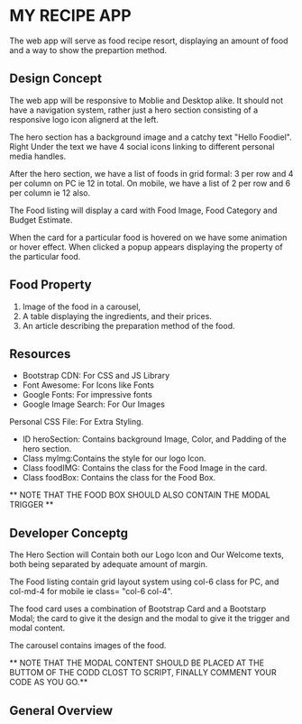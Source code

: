 #  MY RECIPE APP 
The web app will serve as food recipe resort, displaying an amount of food and a way to show the prepartion method.

## Design Concept
The web app will be responsive to Moblie and Desktop alike. It should not have a navigation system, rather just a hero section consisting of a responsive logo icon alignerd at the left.

The hero section has a background image and a catchy text "Hello Foodiel". Right Under the text we have 4 social icons linking to different personal media handles.

After the hero section, we have a list of foods in grid formal: 3 per row and 4 per column on PC ie 12 in total. On mobile, we have a list of 2 per row and 6 per column ie 12 also.

The Food listing will display a card with Food Image, Food Category and Budget Estimate.

When the card for a particular food is hovered on we have some animation or hover effect. When clicked a popup appears displaying the property of the particular food.

## Food Property 
1. lmage of the food in a carousel,
2. A table displaying the ingredients, and their prices.
3. An article describing the preparation method of the food.

## Resources
* Bootstrap CDN: For CSS and JS Library
* Font Awesome: For Icons like Fonts
* Google Fonts: For impressive fonts
* Google Image Search: For Our Images

Personal CSS File: For Extra Styling.
* ID heroSection: Contains background Image, Color, and Padding of the hero section.
* Class mylmg:Contains the style for our logo Icon.
* Class foodIMG: Contains the class for the Food Image in the card.
* Class foodBox: Contains the class for the Food Box.

** NOTE THAT THE FOOD BOX SHOULD ALSO CONTAIN THE MODAL TRIGGER **

## Developer Conceptg

The Hero Section will Contain both our Logo lcon and Our Welcome texts, both being separated by adequate amount of margin.

The Food listing contain grid layout system using col-6 class for PC, and col-md-4 for mobile ie class= "col-6 col-4".

The food card uses a combination of Bootstrap Card and a Bootstarp Modal; the card to give it the design and the modal to give it the trigger and modal content.

The carousel contains images of the food.

** NOTE THAT THE MODAL CONTENT SHOULD BE PLACED AT THE BUTTOM OF THE CODD CLOST TO SCRIPT, FINALLY COMMENT YOUR CODE AS YOU GO.**

## General Overview
